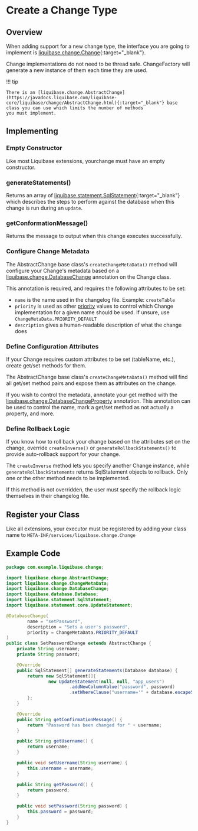 # Create a Change Type

## Overview

When adding support for a new change type, the interface you are going to implement is [liquibase.change.Change](https://javadocs.liquibase.com/liquibase-core/liquibase/change/Change.html){:target="_blank"}.

Change implementations do not need to be thread safe.  ChangeFactory will generate a new instance of them each time they are used.

!!! tip

    There is an [liquibase.change.AbstractChange](https://javadocs.liquibase.com/liquibase-core/liquibase/change/AbstractChange.html){:target="_blank"} base class you can use which limits the number of methods
    you must implement. 

## Implementing

### Empty Constructor

Like most Liquibase extensions, yourchange must have an empty constructor.

### generateStatements()

Returns an array of [liquibase.statement.SqlStatement](https://javadocs.liquibase.com/liquibase-core/liquibase/statement/SqlStatement.html){:target="_blank"}
which describes the steps to perform against the database when this change is run during an `update`.

### getConformationMessage()

Returns the message to output when this change executes successfully. 

### Configure Change Metadata

The AbstractChange base class's `createChangeMetaData()` method will configure your Change's metadata based on a [liquibase.change.DatabaseChange](https://javadocs.liquibase.com/liquibase-core/liquibase/change/DatabaseChange.html) annotation
on the Change class. 

This annotation is required, and requires the following attributes to be set:

- `name` is the name used in the changelog file. Example: `createTable`
- `priority` is used as other [priority](../../references/priority.md) values to control which Change implementation for a given name should be used. If unsure, use `ChangeMetaData.PRIORITY_DEFAULT`
- `description` gives a human-readable description of what the change does

### Define Configuration Attributes

If your Change requires custom attributes to be set (tableName, etc.), create get/set methods for them.

The AbstractChange base class's `createChangeMetaData()` method will find all get/set method pairs and expose them as attributes on the change.

If you wish to control the metadata, annotate your get method with the [liquibase.change.DatabaseChangeProperty](https://javadocs.liquibase.com/liquibase-core/liquibase/change/DatabaseChangeProperty.html) annotation. 
This annotation can be used to control the name, mark a get/set method as not actually a property, and more. 


### Define Rollback Logic

If you know how to roll back your change based on the attributes set on the change, override `createInverse()` or `generateRollbackStatements()` to provide auto-rollback support for your change.

The `createInverse` method lets you specify another Change instance, while `generateRollbackStatements` returns SqlStatement objects to rollback. Only one or the other method needs to be implemented. 

If this method is not overridden, the user must specify the rollback logic themselves in their changelog file.

## Register your Class

Like all extensions, your executor must be registered by adding your class name to `META-INF/services/liquibase.change.Change`

## Example Code

```java
package com.example.liquibase.change;

import liquibase.change.AbstractChange;
import liquibase.change.ChangeMetaData;
import liquibase.change.DatabaseChange;
import liquibase.database.Database;
import liquibase.statement.SqlStatement;
import liquibase.statement.core.UpdateStatement;

@DatabaseChange(
        name = "setPassword",
        description = "Sets a user's password",
        priority = ChangeMetaData.PRIORITY_DEFAULT
)
public class SetPasswordChange extends AbstractChange {
    private String username;
    private String password;

    @Override
    public SqlStatement[] generateStatements(Database database) {
        return new SqlStatement[]{
                new UpdateStatement(null, null, "app_users")
                        .addNewColumnValue("password", password)
                        .setWhereClause("username='" + database.escapeStringForDatabase(username) + "'")
        };
    }

    @Override
    public String getConfirmationMessage() {
        return "Password has been changed for " + username;
    }

    public String getUsername() {
        return username;
    }

    public void setUsername(String username) {
        this.username = username;
    }

    public String getPassword() {
        return password;
    }

    public void setPassword(String password) {
        this.password = password;
    }
}


```